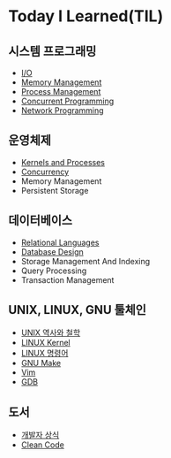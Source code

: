 # Today I Learned(TIL)
## 시스템 프로그래밍
- [I/O](https://github.com/eomhs/TIL/blob/main/system_programming/IO.md)
- [Memory Management](https://github.com/eomhs/TIL/blob/main/system_programming/MM.md)
- [Process Management](https://github.com/eomhs/TIL/blob/main/system_programming/PM.md)
- [Concurrent Programming](https://github.com/eomhs/TIL/blob/main/system_programming/CP.md)
- [Network Programming](https://github.com/eomhs/TIL/blob/main/system_programming/NP.md)
## 운영체제
- [Kernels and Processes](https://github.com/eomhs/TIL/blob/main/operating_system/KP.md)
- [Concurrency](https://github.com/eomhs/TIL/blob/main/operating_system/CO.md)
- Memory Management
- Persistent Storage
## 데이터베이스
- [Relational Languages](https://github.com/eomhs/TIL/blob/main/database/RL.md)
- [Database Design](https://github.com/eomhs/TIL/blob/main/database/DD.md)
- Storage Management And Indexing
- Query Processing
- Transaction Management
## UNIX, LINUX, GNU 툴체인
- [UNIX 역사와 철학](https://github.com/eomhs/TIL/blob/main/unix_linux_gnu/UNIX.md)
- [LINUX Kernel](https://github.com/eomhs/TIL/blob/main/unix_linux_gnu/Linux%20Kernel.md)
- [LINUX 명령어](https://github.com/eomhs/TIL/blob/main/unix_linux_gnu/Linux%20Command.md)
- [GNU Make](https://github.com/eomhs/TIL/blob/main/unix_linux_gnu/GNU%20Make.md)
- [Vim](https://github.com/eomhs/TIL/blob/main/unix_linux_gnu/Vim.md)
- [GDB](https://github.com/eomhs/TIL/blob/main/unix_linux_gnu/GDB.md)
## 도서
- [개발자 상식](https://github.com/eomhs/TIL/blob/main/%EB%8F%84%EC%84%9C/%EA%B0%9C%EB%B0%9C%EC%9E%90%20%EC%83%81%EC%8B%9D.md)
- [Clean Code](https://github.com/eomhs/TIL/blob/main/%EB%8F%84%EC%84%9C/Clean%20Code.md)